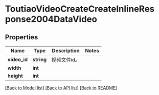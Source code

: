# ToutiaoVideoCreateCreateInlineResponse2004DataVideo

## Properties
Name | Type | Description | Notes
------------ | ------------- | ------------- | -------------
**video_id** | **string** | 视频文件id。 | 
**width** | **int** |  | 
**height** | **int** |  | 

[[Back to Model list]](../README.md#documentation-for-models) [[Back to API list]](../README.md#documentation-for-api-endpoints) [[Back to README]](../README.md)

